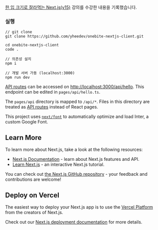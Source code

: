 [한 입 크기로 잘라먹는 Next.js(v15)](https://www.inflearn.com/course/%ED%95%9C%EC%9E%85-%ED%81%AC%EA%B8%B0-nextjs/dashboard) 강의를 수강한 내용을 기록했습니다.

### 실행

```
// git clone
git clone https://github.com/yheedev/onebite-nextjs-client.git

cd onebite-nextjs-client
code .

// 의존성 설치
npm i

// 개발 서버 가동 (localhost:3000)
npm run dev
```

[API routes](https://nextjs.org/docs/api-routes/introduction) can be accessed on [http://localhost:3000/api/hello](http://localhost:3000/api/hello). This endpoint can be edited in `pages/api/hello.ts`.

The `pages/api` directory is mapped to `/api/*`. Files in this directory are treated as [API routes](https://nextjs.org/docs/api-routes/introduction) instead of React pages.

This project uses [`next/font`](https://nextjs.org/docs/basic-features/font-optimization) to automatically optimize and load Inter, a custom Google Font.

## Learn More

To learn more about Next.js, take a look at the following resources:

- [Next.js Documentation](https://nextjs.org/docs) - learn about Next.js features and API.
- [Learn Next.js](https://nextjs.org/learn) - an interactive Next.js tutorial.

You can check out [the Next.js GitHub repository](https://github.com/vercel/next.js/) - your feedback and contributions are welcome!

## Deploy on Vercel

The easiest way to deploy your Next.js app is to use the [Vercel Platform](https://vercel.com/new?utm_medium=default-template&filter=next.js&utm_source=create-next-app&utm_campaign=create-next-app-readme) from the creators of Next.js.

Check out our [Next.js deployment documentation](https://nextjs.org/docs/deployment) for more details.
